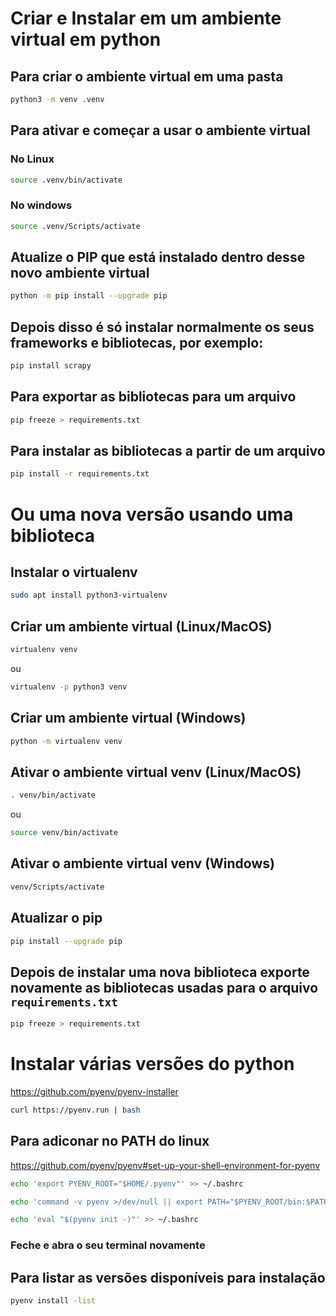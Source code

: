 # Criar e Instalar em um ambiente virtual em python

## Para criar o ambiente virtual em uma pasta
```bash
python3 -m venv .venv
```

## Para ativar e começar a usar o ambiente virtual
### No Linux
```bash
source .venv/bin/activate
```
### No windows
```bash
source .venv/Scripts/activate
```
## Atualize o PIP que está instalado dentro desse novo ambiente virtual
```bash
python -m pip install --upgrade pip
```

## Depois disso é só instalar normalmente os seus frameworks e bibliotecas, por exemplo:
```bash
pip install scrapy
```

## Para exportar as bibliotecas para um arquivo
```bash
pip freeze > requirements.txt
```

## Para instalar as bibliotecas a partir de um arquivo
```bash
pip install -r requirements.txt
```


# Ou uma nova versão usando uma biblioteca

## Instalar o virtualenv
```bash
sudo apt install python3-virtualenv
```

## Criar um ambiente virtual (Linux/MacOS)
```bash
virtualenv venv
```
ou
```bash
virtualenv -p python3 venv
```

## Criar um ambiente virtual (Windows)
```bash
python -m virtualenv venv
```

## Ativar o ambiente virtual venv (Linux/MacOS)
```bash
. venv/bin/activate
```
ou
```bash
source venv/bin/activate
```

## Ativar o ambiente virtual venv (Windows)
```bash
venv/Scripts/activate
```

## Atualizar o pip
```bash
pip install --upgrade pip
```

## Depois de instalar uma nova biblioteca exporte novamente as bibliotecas usadas para o arquivo `requirements.txt`
```bash
pip freeze > requirements.txt
```

# Instalar várias versões do python
https://github.com/pyenv/pyenv-installer

```bash
curl https://pyenv.run | bash
```

## Para adiconar no PATH do linux
https://github.com/pyenv/pyenv#set-up-your-shell-environment-for-pyenv

```bash
echo 'export PYENV_ROOT="$HOME/.pyenv"' >> ~/.bashrc
```
```bash
echo 'command -v pyenv >/dev/null || export PATH="$PYENV_ROOT/bin:$PATH"' >> ~/.bashrc
```
```bash
echo 'eval "$(pyenv init -)"' >> ~/.bashrc
```

### Feche e abra o seu terminal novamente

## Para listar as versões disponíveis para instalação

```bash
pyenv install -list
```

